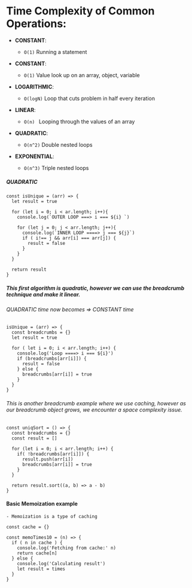 # Time Complexity of Common Operations:
  - **CONSTANT**:
    - ```O(1)``` Running a statement

  - **CONSTANT**:
    - ```O(1)``` Value look up on an array, object, variable

  - **LOGARITHMIC**:
    - ```O(logN)``` Loop that cuts problem in half every iteration

  - **LINEAR**:
    - ```O(n) ``` Looping through the values of an array

  - **QUADRATIC**:
    - ```O(n^2)``` Double nested loops

  - **EXPONENTIAL**:
    - ```O(n^3)``` Triple nested loops

  ##### QUADRATIC

    const isUnique = (arr) => {
      let result = true

      for (let i = 0; i < ar.length; i++){
        console.log(`OUTER LOOP ===> i === ${i} `)

        for (let j = 0; j < arr.length; j++){
          console.log(`INNER LOOP ====> j === ${j}`)
          if ( i!== j && arr[i] === arr[j]) {
            result = false
          }
        }
      }

      return result
    }
  ##### This first algorithm is quadratic, however we can use the breadcrumb technique and make it linear.
  ###### QUADRATIC time now becomes => CONSTANT time
    isUnique = (arr) => {
      const breadcrumbs = {}
      let result = true

      for ( let i = 0; i < arr.length; i++) {
        console.log('Loop ====> i === ${i}')
        if (breadcrumbs[arr[i]]) {
          result = false
        } else {
          breadcrumbs[arr[i]] = true
        }
      }
    }

  ###### This is another breadcrumb example where we use caching, however as our breadcrumb object grows, we encounter a space complexity issue.
    const uniqSort = () => {
      const breadcrumbs = {}
      const result = []

      for (let i = 0; i < arr.length; i++) {
        if( !breadcrumbs[arr[i]]) {
          result.push(arr[i])
          breadcrumbs[arr[i]] = true
        }
      }

      return result.sort((a, b) => a - b)
    }

  #### Basic Memoization example
    - Memoization is a type of caching
    
    const cache = {}

    const memoTimes10 = (n) => {
      if ( n in cache ) {
        console.log('Fetching from cache:' n)
        return cache[n]
      } else {
        console.log('Calculating result')
        let result = times
      }
    }
